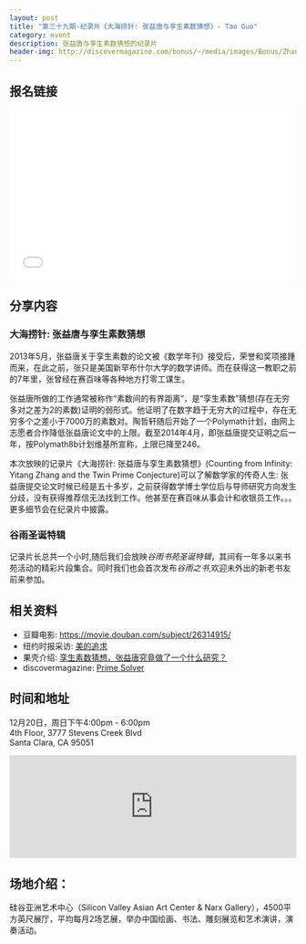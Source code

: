 ```yaml
---
layout: post
title: "第三十九期-纪录片《大海捞针: 张益唐与孪生素数猜想》- Tao Guo"
category: event
description: 张益唐与孪生素数猜想的纪录片
header-img: http://discovermagazine.com/bonus/~/media/images/Bonus/Zhang/_WT20665.jpg
---
```


## 报名链接

<div style="width:100%; text-align:left;" ><iframe  src="//eventbrite.com/tickets-external?eid=20132059532&ref=etckt" frameborder="0" height="300" width="100%" vspace="0" hspace="0" marginheight="5" marginwidth="5" scrolling="auto" allowtransparency="true"></iframe></div>

## 分享内容

### 大海捞针: 张益唐与孪生素数猜想

2013年5月，张益唐关于孪生素数的论文被《数学年刊》接受后，荣誉和奖项接踵而来，在此之前，张只是美国新罕布什尔大学的数学讲师。而在获得这一教职之前的7年里，张曾经在赛百味等各种地方打零工谋生。

张益唐所做的工作通常被称作“素数间的有界距离”，是“孪生素数”猜想(存在无穷多对之差为2的素数)证明的弱形式。他证明了在数字趋于无穷大的过程中，存在无穷多个之差小于7000万的素数对。陶哲轩随后开始了一个Polymath计划，由网上志愿者合作降低张益唐论文中的上限。截至2014年4月，即张益唐提交证明之后一年，按Polymath8b计划维基所宣称，上限已降至246。

本次放映的记录片《大海捞针: 张益唐与孪生素数猜想》(Counting from Infinity: Yitang Zhang and the Twin Prime Conjecture)可以了解数学家的传奇人生: 张益唐提交论文时候已经是五十多岁，之前获得数学博士学位后与导师研究方向发生分歧，没有获得推荐信无法找到工作。他甚至在赛百味从事会计和收银员工作。。。更多细节会在纪录片中披露。

### 谷雨圣诞特辑

记录片长总共一个小时,随后我们会放映*谷雨书苑圣诞特辑*，其间有一年多以来书苑活动的精彩片段集合。同时我们也会首次发布*谷雨之书*,欢迎未外出的新老书友前来参加。


## 相关资料

- 豆瓣电影: <https://movie.douban.com/subject/26314915/>
- 纽约时报采访: [美的追求](http://select.yeeyan.org/view/235677/444030)
- 果壳介绍: [孪生素数猜想，张益唐究竟做了一个什么研究？](http://www.guokr.com/article/437023/)
- discovermagazine: [Prime Solver](http://discovermagazine.com/bonus/prime-solver)

## 时间和地址

12月20日，周日下午4:00pm - 6:00pm  
4th Floor, 3777 Stevens Creek Blvd  
Santa Clara, CA 95051

<iframe width="100%" height="180" frameborder="0" style="border:0"
src="https://www.google.com/maps/embed/v1/place?q=3777%20Stevens%20Creek%20Blvd%20Santa%20Clara%2C%20CA%2095054&key=AIzaSyBU8Fpde0IWAvSPYuvrpcjOHm_8scuCusk" allowfullscreen></iframe>


## 场地介绍：

硅谷亚洲艺术中心（Silicon Valley Asian Art Center & Narx Gallery），4500平方英尺展厅，平均每月2场艺展，举办中国绘画、书法、雕刻展览和艺术演讲，演奏活动。


